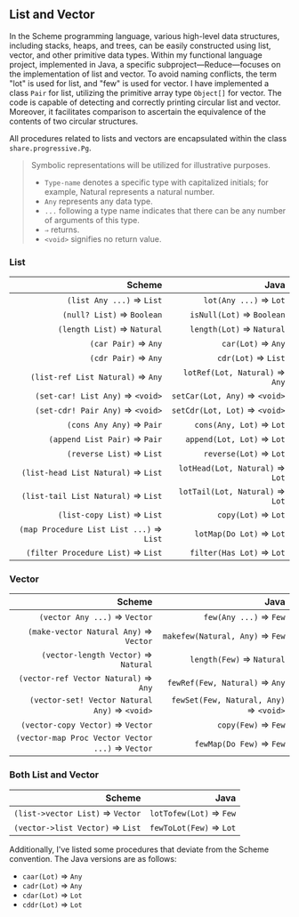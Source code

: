 ## List and Vector

In the Scheme programming language, various high-level data structures, including stacks, heaps, and
trees, can be easily constructed using list, vector, and other primitive data types. Within my
functional language project, implemented in Java, a specific subproject—Reduce—focuses on the
implementation of list and vector. To avoid naming conflicts, the term "lot" is used for list,
and "few" is used for vector. I have implemented a class `Pair` for list, utilizing the primitive
array type `Object[]` for vector. The code is capable of detecting and correctly printing circular
list and vector. Moreover, it facilitates comparison to ascertain the equivalence of the contents
of two circular structures.

All procedures related to lists and vectors are encapsulated within the
class `share.progressive.Pg`.

> Symbolic representations will be utilized for illustrative purposes.
> * `Type-name` denotes a specific type with capitalized initials; for example, Natural represents a
    natural number.
> * `Any` represents any data type.
> * `...` following a type name indicates that there can be any number of arguments of this type.
> * `⇒` returns.
> * `<void>` signifies no return value.

### List

|                                    Scheme |                             Java |
|------------------------------------------:|---------------------------------:|
|                 `(list Any ...)` ⇒ `List` |           `lot(Any ...)` ⇒ `Lot` |
|                `(null? List)` ⇒ `Boolean` |        `isNull(Lot)` ⇒ `Boolean` |
|               `(length List)` ⇒ `Natural` |        `length(Lot)` ⇒ `Natural` |
|                      `(car Pair)` ⇒ `Any` |               `car(Lot)` ⇒ `Any` |
|                      `(cdr Pair)` ⇒ `Any` |              `cdr(Lot)` ⇒ `List` |
|         `(list-ref List Natural)` ⇒ `Any` |   `lotRef(Lot, Natural)` ⇒ `Any` |
|          `(set-car! List Any)` ⇒ `<void>` |    `setCar(Lot, Any)` ⇒ `<void>` |
|          `(set-cdr! Pair Any)` ⇒ `<void>` |    `setCdr(Lot, Lot)` ⇒ `<void>` |
|                 `(cons Any Any)` ⇒ `Pair` |         `cons(Any, Lot)` ⇒ `Lot` |
|             `(append List Pair)` ⇒ `Pair` |       `append(Lot, Lot)` ⇒ `Lot` |
|                 `(reverse List)` ⇒ `List` |           `reverse(Lot)` ⇒ `Lot` |
|       `(list-head List Natural)` ⇒ `List` |  `lotHead(Lot, Natural)` ⇒ `Lot` |
|       `(list-tail List Natural)` ⇒ `List` |  `lotTail(Lot, Natural)` ⇒ `Lot` |
|               `(list-copy List)` ⇒ `List` |              `copy(Lot)` ⇒ `Lot` |
|  `(map Procedure List List ...)` ⇒ `List` |         `lotMap(Do Lot)` ⇒ `Lot` |
|        `(filter Procedure List)` ⇒ `List` |        `filter(Has Lot)` ⇒ `Lot` |

### Vector

|                                            Scheme |                                    Java |
|--------------------------------------------------:|----------------------------------------:|
|                     `(vector Any ...)` ⇒ `Vector` |                  `few(Any ...)` ⇒ `Few` |
|            `(make-vector Natural Any)` ⇒ `Vector` |         `makefew(Natural, Any)` ⇒ `Few` |
|              `(vector-length Vector)` ⇒ `Natural` |               `length(Few)` ⇒ `Natural` |
|             `(vector-ref Vector Natural)` ⇒ `Any` |          `fewRef(Few, Natural)` ⇒ `Any` |
|     `(vector-set! Vector Natural Any)` ⇒ `<void>` |  `fewSet(Few, Natural, Any)` ⇒ `<void>` |
|                 `(vector-copy Vector)` ⇒ `Vector` |                     `copy(Few)` ⇒ `Few` |
|  `(vector-map Proc Vector Vector ...)` ⇒ `Vector` |                `fewMap(Do Few)` ⇒ `Few` |

### Both List and Vector

|                            Scheme |                     Java |
|----------------------------------:|-------------------------:|
|  `(list->vector List)` ⇒ `Vector` |  `lotTofew(Lot)` ⇒ `Few` |
|  `(vector->list Vector)` ⇒ `List` |  `fewToLot(Few)` ⇒ `Lot` |

Additionally, I've listed some procedures that deviate from the Scheme convention. The Java versions
are as follows:

* `caar(Lot)` ⇒ `Any`
* `cadr(Lot)` ⇒ `Any`
* `cdar(Lot)` ⇒ `Lot`
* `cddr(Lot)` ⇒ `Lot`
